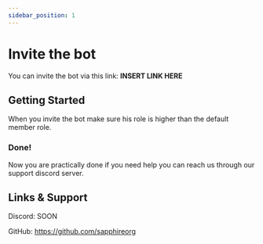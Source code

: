 ```yaml
---
sidebar_position: 1
---
```


# Invite the bot

You can invite the bot via this link:
**INSERT LINK HERE**

## Getting Started

When you invite the bot make sure his role is higher than the default member role.

### Done!

Now you are practically done if you need help you can reach us
through our support discord server.

## Links & Support

Discord: SOON

GitHub: https://github.com/sapphireorg

